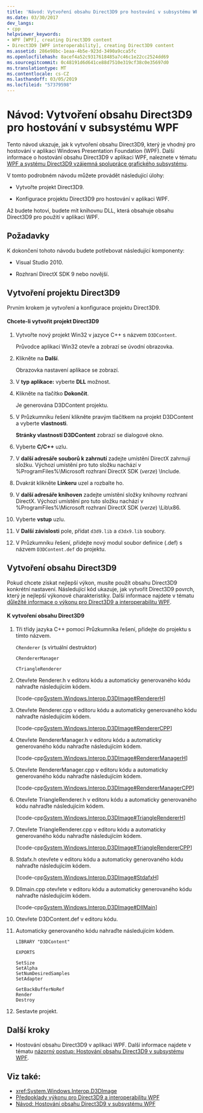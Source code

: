 ```yaml
---
title: 'Návod: Vytvoření obsahu Direct3D9 pro hostování v subsystému WPF'
ms.date: 03/30/2017
dev_langs:
- cpp
helpviewer_keywords:
- WPF [WPF], creating Direct3D9 content
- Direct3D9 [WPF interoperability], creating Direct3D9 content
ms.assetid: 286e98bc-1eaa-4b5e-923d-3490a9cca5fc
ms.openlocfilehash: 8acef4a52c9317618485a7c46c1e22cc2524dd69
ms.sourcegitcommit: 0c48191d6d641ce88d7510e319cf38c0e35697d0
ms.translationtype: MT
ms.contentlocale: cs-CZ
ms.lasthandoff: 03/05/2019
ms.locfileid: "57379598"
---
```

# <a name="walkthrough-creating-direct3d9-content-for-hosting-in-wpf"></a>Návod: Vytvoření obsahu Direct3D9 pro hostování v subsystému WPF
Tento návod ukazuje, jak k vytvoření obsahu Direct3D9, který je vhodný pro hostování v aplikaci Windows Presentation Foundation (WPF). Další informace o hostování obsahu Direct3D9 v aplikaci WPF, naleznete v tématu [WPF a systému Direct3D9 vzájemná spolupráce grafického subsystému](wpf-and-direct3d9-interoperation.md).

 V tomto podrobném návodu můžete provádět následující úlohy:

-   Vytvořte projekt Direct3D9.

-   Konfigurace projektu Direct3D9 pro hostování v aplikaci WPF.

 Až budete hotovi, budete mít knihovnu DLL, která obsahuje obsahu Direct3D9 pro použití v aplikaci WPF.

## <a name="prerequisites"></a>Požadavky
 K dokončení tohoto návodu budete potřebovat následující komponenty:

-   Visual Studio 2010.

-   Rozhraní DirectX SDK 9 nebo novější.

## <a name="creating-the-direct3d9-project"></a>Vytvoření projektu Direct3D9
 Prvním krokem je vytvoření a konfigurace projektu Direct3D9.

#### <a name="to-create-the-direct3d9-project"></a>Chcete-li vytvořit projekt Direct3D9

1.  Vytvořte nový projekt Win32 v jazyce C++ s názvem `D3DContent`.

     Průvodce aplikací Win32 otevře a zobrazí se úvodní obrazovka.

2.  Klikněte na **Další**.

     Obrazovka nastavení aplikace se zobrazí.

3.  V **typ aplikace:** vyberte **DLL** možnost.

4.  Klikněte na tlačítko **Dokončit**.

     Je generována D3DContent projektu.

5.  V Průzkumníku řešení klikněte pravým tlačítkem na projekt D3DContent a vyberte **vlastnosti**.

     **Stránky vlastností D3DContent** zobrazí se dialogové okno.

6.  Vyberte **C/C++** uzlu.

7.  V **další adresáře souborů k zahrnutí** zadejte umístění DirectX zahrnují složku. Výchozí umístění pro tuto složku nachází v %ProgramFiles%\Microsoft rozhraní DirectX SDK (*verze*) \Include.

8.  Dvakrát klikněte **Linkeru** uzel a rozbalte ho.

9. V **další adresáře knihoven** zadejte umístění složky knihovny rozhraní DirectX. Výchozí umístění pro tuto složku nachází v %ProgramFiles%\Microsoft rozhraní DirectX SDK (*verze*) \Lib\x86.

10. Vyberte **vstup** uzlu.

11. V **Další závislosti** pole, přidat `d3d9.lib` a `d3dx9.lib` soubory.

12. V Průzkumníku řešení, přidejte nový modul soubor definice (.def) s názvem `D3DContent.def` do projektu.

## <a name="creating-the-direct3d9-content"></a>Vytvoření obsahu Direct3D9
 Pokud chcete získat nejlepší výkon, musíte použít obsahu Direct3D9 konkrétní nastavení. Následující kód ukazuje, jak vytvořit Direct3D9 povrch, který je nejlepší výkonové charakteristiky. Další informace najdete v tématu [důležité informace o výkonu pro Direct3D9 a interoperabilitu WPF](performance-considerations-for-direct3d9-and-wpf-interoperability.md).

#### <a name="to-create-the-direct3d9-content"></a>K vytvoření obsahu Direct3D9

1.  Tři třídy jazyka C++ pomocí Průzkumníka řešení, přidejte do projektu s tímto názvem.

     `CRenderer` (s virtuální destruktor)

     `CRendererManager`

     `CTriangleRenderer`

2.  Otevřete Renderer.h v editoru kódu a automaticky generovaného kódu nahraďte následujícím kódem.

     [!code-cpp[System.Windows.Interop.D3DImage#RendererH](~/samples/snippets/cpp/VS_Snippets_Wpf/System.Windows.Interop.D3DImage/cpp/renderer.h#rendererh)]

3.  Otevřete Renderer.cpp v editoru kódu a automaticky generovaného kódu nahraďte následujícím kódem.

     [!code-cpp[System.Windows.Interop.D3DImage#RendererCPP](~/samples/snippets/cpp/VS_Snippets_Wpf/System.Windows.Interop.D3DImage/cpp/renderer.cpp#renderercpp)]

4.  Otevřete RendererManager.h v editoru kódu a automaticky generovaného kódu nahraďte následujícím kódem.

     [!code-cpp[System.Windows.Interop.D3DImage#RendererManagerH](~/samples/snippets/cpp/VS_Snippets_Wpf/System.Windows.Interop.D3DImage/cpp/renderermanager.h#renderermanagerh)]

5.  Otevřete RendererManager.cpp v editoru kódu a automaticky generovaného kódu nahraďte následujícím kódem.

     [!code-cpp[System.Windows.Interop.D3DImage#RendererManagerCPP](~/samples/snippets/cpp/VS_Snippets_Wpf/System.Windows.Interop.D3DImage/cpp/renderermanager.cpp#renderermanagercpp)]

6.  Otevřete TriangleRenderer.h v editoru kódu a automaticky generovaného kódu nahraďte následujícím kódem.

     [!code-cpp[System.Windows.Interop.D3DImage#TriangleRendererH](~/samples/snippets/cpp/VS_Snippets_Wpf/System.Windows.Interop.D3DImage/cpp/trianglerenderer.h#trianglerendererh)]

7.  Otevřete TriangleRenderer.cpp v editoru kódu a automaticky generovaného kódu nahraďte následujícím kódem.

     [!code-cpp[System.Windows.Interop.D3DImage#TriangleRendererCPP](~/samples/snippets/cpp/VS_Snippets_Wpf/System.Windows.Interop.D3DImage/cpp/trianglerenderer.cpp#trianglerenderercpp)]

8.  Stdafx.h otevřete v editoru kódu a automaticky generovaného kódu nahraďte následujícím kódem.

     [!code-cpp[System.Windows.Interop.D3DImage#StdafxH](~/samples/snippets/cpp/VS_Snippets_Wpf/System.Windows.Interop.D3DImage/cpp/stdafx.h#stdafxh)]

9. Dllmain.cpp otevřete v editoru kódu a automaticky generovaného kódu nahraďte následujícím kódem.

     [!code-cpp[System.Windows.Interop.D3DImage#DllMain](~/samples/snippets/cpp/VS_Snippets_Wpf/System.Windows.Interop.D3DImage/cpp/dllmain.cpp#dllmain)]

10. Otevřete D3DContent.def v editoru kódu.

11. Automaticky generovaného kódu nahraďte následujícím kódem.

    ```
    LIBRARY "D3DContent"

    EXPORTS

    SetSize
    SetAlpha
    SetNumDesiredSamples
    SetAdapter

    GetBackBufferNoRef
    Render
    Destroy
    ```

12. Sestavte projekt.

## <a name="next-steps"></a>Další kroky

-   Hostování obsahu Direct3D9 v aplikaci WPF. Další informace najdete v tématu [názorný postup: Hostování obsahu Direct3D9 v subsystému WPF](walkthrough-hosting-direct3d9-content-in-wpf.md).

## <a name="see-also"></a>Viz také:

- <xref:System.Windows.Interop.D3DImage>
- [Předpoklady výkonu pro Direct3D9 a interoperabilitu WPF](performance-considerations-for-direct3d9-and-wpf-interoperability.md)
- [Návod: Hostování obsahu Direct3D9 v subsystému WPF](walkthrough-hosting-direct3d9-content-in-wpf.md)
